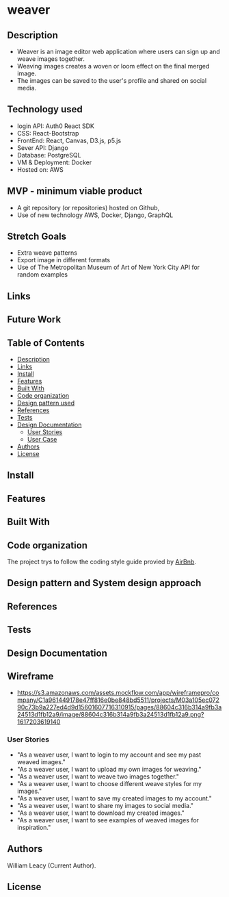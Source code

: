 # weaver

## Description
- Weaver is an image editor web application where users can sign up and weave images together. 
- Weaving images creates a woven or loom effect on the final merged image.
- The images can be saved to the user's profile and shared on social media.
## Technology used
- login API: Auth0 React SDK
- CSS: React-Bootstrap
- FrontEnd: React, Canvas, D3.js, p5.js
- Sever API: Django
- Database: PostgreSQL
- VM & Deployment: Docker
- Hosted on: AWS

## MVP - minimum viable product
- A git repository (or repositories) hosted on Github, 
- Use of new technology AWS, Docker, Django, GraphQL

## Stretch Goals
- Extra weave patterns
- Export image in different formats
- Use of The Metropolitan Museum of Art of New York City API for random examples
## Links


## Future Work




## Table of Contents
- [Description](#Description)
- [Links](#Links)
- [Install](#Install)
- [Features](#Features)
- [Built With](#Built-With])
- [Code organization](#Code-organization)
- [Design pattern used](#Design-pattern-used)
- [References](#Tests)
- [Tests](#Tests)
- [Design Documentation](#Design-Documentation)
    - [User Stories](#User-Stories)
    - [User Case](#User-Case)
- [Authors](#Author)
- [License](#License)

## Install


## Features 

## Built With


## Code organization
The project trys to follow the coding style guide provied by [AirBnb](https://github.com/airbnb/javascript).

## Design pattern and System design approach


## References

## Tests

## Design Documentation
## Wireframe 
- https://s3.amazonaws.com/assets.mockflow.com/app/wireframepro/company/C1a961449178e47ff816e0be848bd5511/projects/M03a105ec07290c73b9a227ed4d9d15601607716310915/pages/88604c316b314a9fb3a24513d1fb12a9/image/88604c316b314a9fb3a24513d1fb12a9.png?1617203619140

### User Stories

- "As a weaver user, I want to login to my account and see my past weaved images."
- "As a weaver user, I want to upload my own images for weaving."
- "As a weaver user, I want to weave two images together."
- "As a weaver user, I want to choose different weave styles for my images."
- "As a weaver user, I want to save my created images to my account."
- "As a weaver user, I want to share my images to social media."
- "As a weaver user, I want to download my created images."
- "As a weaver user, I want to see examples of weaved images for inspiration."

## Authors
William Leacy (Current Author).
## License

